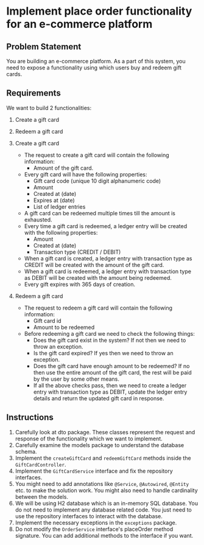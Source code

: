 # Implement place order functionality for an e-commerce platform

## Problem Statement

You are building an e-commerce platform. As a part of this system, you need to expose a functionality using which users buy and redeem gift cards.

## Requirements
We want to build 2 functionalities:
1. Create a gift card
2. Redeem a gift card


1. Create a gift card
   * The request to create a gift card will contain the following information:
      * Amount of the gift card.
   * Every gift card will have the following properties:
      * Gift card code (unique 10 digit alphanumeric code)
      * Amount
      * Created at (date)
      * Expires at (date)
      * List of ledger entries
   * A gift card can be redeemed multiple times till the amount is exhausted.
   * Every time a gift card is redeemed, a ledger entry will be created with the following properties:
      * Amount
      * Created at (date)
      * Transaction type (CREDIT / DEBIT)
   * When a gift card is created, a ledger entry with transaction type as CREDIT will be created with the amount of the gift card.
   * When a gift card is redeemed, a ledger entry with transaction type as DEBIT will be created with the amount being redeemed.
   * Every gift expires with 365 days of creation.

2. Redeem a gift card
   * The request to redeem a gift card will contain the following information:
      * Gift card id
      * Amount to be redeemed
   * Before redeeming a gift card we need to check the following things:
      * Does the gift card exist in the system? If not then we need to throw an exception.
      * Is the gift card expired? If yes then we need to throw an exception.
      * Does the gift card have enough amount to be redeemed? If no then use the entire amount of the gift card, the rest will be paid by the user by some other means.
      * If all the above checks pass, then we need to create a ledger entry with transaction type as DEBIT, update the ledger entry details and return the updated gift card in response.

## Instructions
1. Carefully look at dto package. These classes represent the request and response of the functionality which we want to implement.
2. Carefully examine the models package to understand the database schema.
3. Implement the `createGiftCard` and `redeemGiftCard` methods inside the `GiftCardController`.
4. Implement the `GiftCardService` interface and fix the repository interfaces.
5. You might need to add annotations like `@Service`, `@Autowired`, `@Entity` etc. to make the solution work. You might also need to handle cardinality between the models.
6. We will be using H2 database which is an in-memory SQL database. You do not need to implement any database related code. You just need to use the repository interfaces to interact with the database.
7. Implement the necessary exceptions in the `exceptions` package.
8. Do not modify the `OrderService` interface's placeOrder method signature. You can add additional methods to the interface if you want.